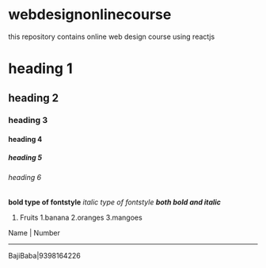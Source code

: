 # webdesignonlinecourse
this repository contains online web design course using reactjs
# heading 1
## heading 2
### heading 3
#### heading 4
##### heading 5
###### heading 6

**bold type of fontstyle**
*italic type of fontstyle*
***both bold and italic***

1. Fruits
         1.banana
         2.oranges
         3.mangoes
          
    
Name   | Number
-----   -------
BajiBaba|9398164226
